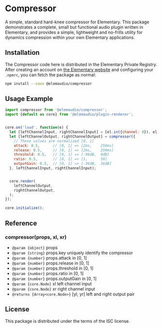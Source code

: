 # Compressor

A simple, standard hard-knee compressor for Elementary. This package demonstrates
a complete, small but functional audio plugin written in Elementary, and provides a simple, lightweight
and no-frills utility for dynamics compression within your own Elementary applications.

## Installation

The Compressor code here is distributed in the Elementary Private Registry. After creating an account
on [the Elementary website](https://www.elementary.audio) and configuring your `.npmrc`, you can
fetch the package as normal:

```bash
npm install --save @elemaudio/compressor
```

## Usage Example

```js
import compressor from '@elemaudio/compressor';
import {default as core} from '@elemaudio/plugin-renderer';


core.on('load', function(e) {
  let [leftChannelInput, rightChannelInput] = [el.in({channel: 0}), el.in({channel: 1})];
  let [leftChannelOutput, rightChannelOutput] = compressor({
    // These values are normalized [0, 1]
    attack: 0.5,      // [0, 1] => [2ms,    250ms]
    release: 0.5,     // [0, 1] => [2ms,    250ms]
    threshold: 0.5,   // [0, 1] => [-96dB,  0dB]
    ratio: 0.5,       // [0, 1] => [1,      50]
    outputGain: 0.5,  // [0, 1] => [-36dB,  36dB]
  }, leftChannelInput, rightChannelInput);


  core.render(
    leftChannelOutput,
    rightChannelOutput,
  );
});

core.initialize();
```

## Reference

### compressor(props, xl, xr)

* `@param {object}` props
* `@param {string}` props.key uniquely identify the compressor
* `@param {number}` props.attack in [0, 1]
* `@param {number}` props.release in [0, 1]
* `@param {number}` props.threshold in [0, 1]
* `@param {number}` props.ratio in [0, 1]
* `@param {number}` props.outputGain in [0, 1]
* `@param {core.Node}` xl left channel input
* `@param {core.Node}` xr right channel input
* `@returns {Array<core.Node>}` [yl, yr] left and right output pair

## License

This package is distributed under the terms of the ISC license.
